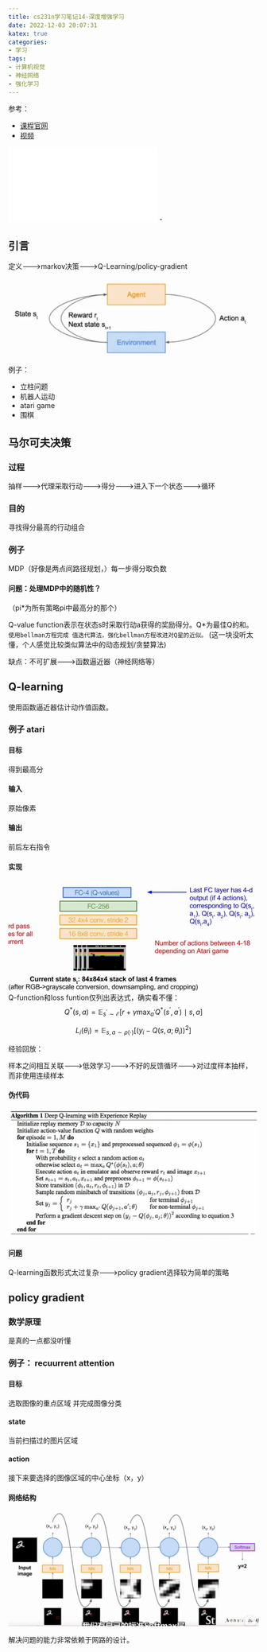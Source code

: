 ```yaml
---
title: cs231n学习笔记14-深度增强学习
date: 2022-12-03 20:07:31
katex: true
categories:
- 学习
tags: 
- 计算机视觉 
- 神经网络
- 强化学习
---
```



参考：
 - [课程官网](http://cs231n.stanford.edu/)
 - [视频](https://www.bilibili.com/video/BV1nJ411z7fe?p=31&vd_source=e7ba1b5c6c81d48eeecd2099401b1614)

<iframe src="//player.bilibili.com/player.html?aid=77752864&bvid=BV1nJ411z7fe&cid=133013576&page=31" scrolling="no" border="0" frameborder="no" framespacing="0" allowfullscreen="true"> </iframe>
 - 

## 引言

定义--->markov决策--->Q-Learning/policy-gradient
![训练agent](../images/cs231n-14-3.png)
例子：
- 立柱问题
- 机器人运动
- atari game
- 围棋
 

## 马尔可夫决策

### 过程
抽样--->代理采取行动--->得分--->进入下一个状态--->循环

### 目的
寻找得分最高的行动组合

### 例子
MDP（好像是两点间路径规划，）每一步得分取负数

####    问题：处理MDP中的随机性？
（pi*为所有策略pi中最高分的那个）

Q-value function表示在状态s时采取行动a获得的奖励得分。Q*为最佳Q的和。`使用bellman方程完成 值迭代算法，强化bellman方程改进对Q星的近似。`
(这一块没听太懂，个人感觉比较类似算法中的动态规划/贪婪算法)

缺点：不可扩展--->函数逼近器（神经网络等）


## Q-learning

使用函数逼近器估计动作值函数。

### 例子 atari

#### 目标
得到最高分

#### 输入
原始像素 

#### 输出
前后左右指令

#### 实现
![网络结构](../images/cs231n-14-1.png)
Q-function和loss funtion仅列出表达式，确实看不懂：
$$ Q^*(s, a)=\mathbb{E}_{s^{\prime} \sim \mathcal{E}}\left[r+\gamma \max _{a^{\prime}} Q^*\left(s^{\prime}, a^{\prime}\right) \mid s, a\right] $$

$$ L_i\left(\theta_i\right)=\mathbb{E}_{s, a \sim \rho(\cdot)}\left[\left(y_i-Q\left(s, a ; \theta_i\right)\right)^2\right] $$

经验回放：

样本之间相互关联--->低效学习--->不好的反馈循环--->对过度样本抽样，而非使用连续样本

#### 伪代码
![伪代码](../images/cs231n-14-2.png)


#### 问题
Q-learning函数形式太过复杂--->policy gradient选择较为简单的策略

## policy gradient
### 数学原理
是真的一点都没听懂
### 例子： recuurrent attention

#### 目标
选取图像的重点区域 并完成图像分类 

#### state
当前扫描过的图片区域

#### action
接下来要选择的图像区域的中心坐标（x，y）

#### 网络结构
![结构](../images/cs231n-14-4.png)

解决问题的能力非常依赖于网路的设计。





